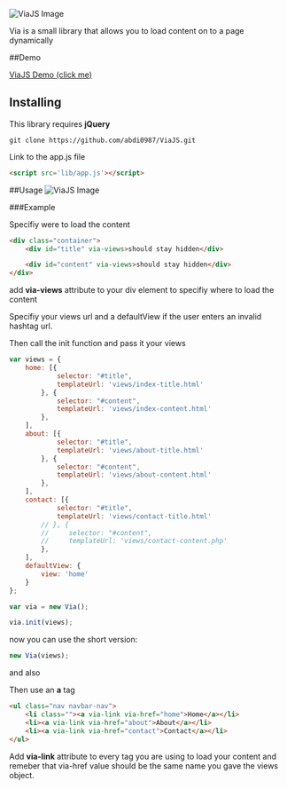 ![ViaJS Image](https://cloud.githubusercontent.com/assets/13234884/9150556/a139f32c-3da4-11e5-9c6a-48ac1ac5a998.png)

Via is a small library that allows you to load content on to a page dynamically

##Demo

[ViaJS Demo (click me)](http://viajs.surge.sh/)

## Installing

This library requires **jQuery**

```
git clone https://github.com/abdi0987/ViaJS.git
```

Link to the app.js file

```html
<script src='lib/app.js'></script>
```

##Usage
![ViaJS Image](https://cloud.githubusercontent.com/assets/13234884/9150024/d8570b2a-3d8a-11e5-96ca-9bcc5085fe31.png)


###Example

Specifiy were to load the content
```html
<div class="container">
    <div id="title" via-views>should stay hidden</div>

    <div id="content" via-views>should stay hidden</div>
</div>
```
add __via-views__ attribute to your div element to specifiy where to load the content


Specifiy your views url and a defaultView if the user enters an invalid hashtag url.

Then call the init function and pass it your views

```javascript
var views = {
    home: [{
            selector: "#title",
            templateUrl: 'views/index-title.html'
        }, {
            selector: "#content",
            templateUrl: 'views/index-content.html'
        },
    ],
    about: [{
            selector: "#title",
            templateUrl: 'views/about-title.html'
        }, {
            selector: "#content",
            templateUrl: 'views/about-content.html'
        },
    ],
    contact: [{
            selector: "#title",
            templateUrl: 'views/contact-title.html'
        // }, {
        //     selector: "#content",
        //     templateUrl: 'views/contact-content.php'
        },
    ],
    defaultView: {
        view: 'home'
    }
};

var via = new Via();

via.init(views);

```


now you can use the short version:

```javascript
new Via(views);

```
and also


Then use an __a__ tag

```html
<ul class="nav navbar-nav">
    <li class=""><a via-link via-href="home">Home</a></li>
    <li><a via-link via-href="about">About</a></li>
    <li><a via-link via-href="contact">Contact</a></li>
</ul>
```
Add __via-link__ attribute to every __<a>__ tag you are using to load your content and remeber that via-href value should be the same name you gave the views object.
